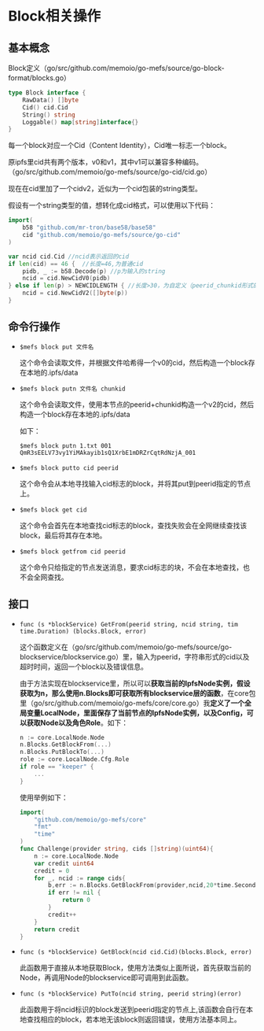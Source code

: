 # Block相关操作

## 基本概念

Block定义（go/src/github.com/memoio/go-mefs/source/go-block-format/blocks.go）

```go
type Block interface {
	RawData() []byte
	Cid() cid.Cid
	String() string
	Loggable() map[string]interface{}
}
```

每一个block对应一个Cid（Content Identity），Cid唯一标志一个block。

原ipfs里cid共有两个版本，v0和v1，其中v1可以兼容多种编码。（go/src/github.com/memoio/go-mefs/source/go-cid/cid.go）

现在在cid里加了一个cidv2，近似为一个cid包装的string类型。

假设有一个string类型的值，想转化成cid格式，可以使用以下代码：

```go
import(
    b58 "github.com/mr-tron/base58/base58"
    cid "github.com/memoio/go-mefs/source/go-cid"
)

var ncid cid.Cid //ncid表示返回的cid
if len(cid) == 46 {  //长度=46,为普通cid
    pidb, _ := b58.Decode(p) //p为输入的string
	ncid = cid.NewCidV0(pidb)
} else if len(p) > NEWCIDLENGTH { //长度>30，为自定义（peerid_chunkid形式的cid,peerid长度为30）
    ncid = cid.NewCidV2([]byte(p))
}
```



## 命令行操作

+ `$mefs block put 文件名`

  这个命令会读取文件，并根据文件哈希得一个v0的cid，然后构造一个block存在本地的.ipfs/data

+ `$mefs block putn 文件名 chunkid`

  这个命令会读取文件，使用本节点的peerid+chunkid构造一个v2的cid，然后构造一个block存在本地的.ipfs/data

  如下：

	```shell
	$mefs block putn 1.txt 001
	QmR3sEELV73vy1YiMAkayib1sQ1XrbE1mDRZrCqtRdNzjA_001
	```

+ `$mefs block putto cid peerid`

  这个命令会从本地寻找输入cid标志的block，并将其put到peerid指定的节点上。

+ `$mefs block get cid`

  这个命令会首先在本地查找cid标志的block，查找失败会在全网继续查找该block，最后将其存在本地。

+ `$mefs block getfrom cid peerid `

  这个命令只给指定的节点发送消息，要求cid标志的块，不会在本地查找，也不会全网查找。

## 接口

+ `func (s *blockService) GetFrom(peerid string, ncid string, tim time.Duration) (blocks.Block, error)` 

  这个函数定义在（go/src/github.com/memoio/go-mefs/source/go-blockservice/blockservice.go）里，输入为peerid，字符串形式的cid以及超时时间，返回一个block以及错误信息。

  由于方法实现在blockservice里，所以可以**获取当前的IpfsNode实例，假设获取为n，那么使用n.Blocks即可获取所有blockservice层的函数**，在core包里（go/src/github.com/memoio/go-mefs/core/core.go）我**定义了一个全局变量LocalNode，里面保存了当前节点的IpfsNode实例，以及Config，可以获取Node以及角色Role**。如下：

  ```go
  n := core.LocalNode.Node
  n.Blocks.GetBlockFrom(...)
  n.Blocks.PutBlockTo(...)
  role := core.LocalNode.Cfg.Role
  if role == "keeper" {
      ...
  }
  ```

  使用举例如下：

  ```go
  import(
      "github.com/memoio/go-mefs/core"
      "fmt"
      "time"
  )
  func Challenge(provider string, cids []string)(uint64){
      n := core.LocalNode.Node
      var credit uint64
      credit = 0
      for _, ncid := range cids{
          b,err := n.Blocks.GetBlockFrom(provider,ncid,20*time.Second)
          if err != nil {
              return 0
          }
          credit++
      }
      return credit
  }
  ```


+ `func (s *blockService) GetBlock(ncid cid.Cid)(blocks.Block, error)`

  此函数用于直接从本地获取Block，使用方法类似上面所说，首先获取当前的Node，再调用Node的blockservice即可调用到此函数。

+ `func (s *blockService) PutTo(ncid string, peerid string)(error)`

  此函数用于将ncid标识的block发送到peerid指定的节点上,该函数会自行在本地查找相应的block，若本地无该block则返回错误，使用方法基本同上。 